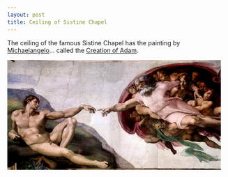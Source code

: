 ```yaml
---
layout: post
title: Ceiling of Sistine Chapel
---
```


The ceiling of the famous Sistine Chapel has the painting by [Michaelangelo](http://en.wikipedia.org/wiki/Michelangelo_Buonarroti)... called the [Creation of Adam](http://en.wikipedia.org/wiki/Creation_of_Adam).

![](/img/sis_chap_adam27489324.jpg)

